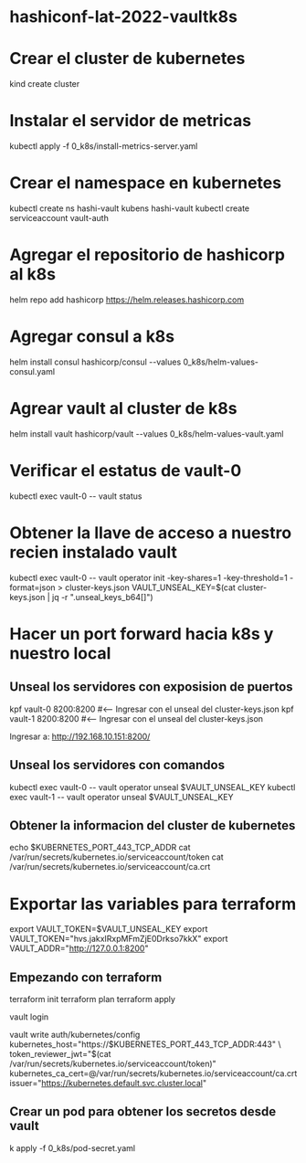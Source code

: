 # hashiconf-lat-2022-vaultk8s

# Crear el cluster de kubernetes
kind create cluster

# Instalar el servidor de metricas
kubectl apply -f 0_k8s/install-metrics-server.yaml

# Crear el namespace en kubernetes
kubectl create ns hashi-vault
kubens hashi-vault
kubectl create serviceaccount vault-auth

# Agregar el repositorio de hashicorp al k8s
helm repo add hashicorp https://helm.releases.hashicorp.com

# Agregar consul a k8s
helm install consul hashicorp/consul --values 0_k8s/helm-values-consul.yaml

# Agrear vault al cluster de k8s
helm install vault hashicorp/vault --values 0_k8s/helm-values-vault.yaml

# Verificar el estatus de vault-0
kubectl exec vault-0 -- vault status

# Obtener la llave de acceso a nuestro recien instalado vault
kubectl exec vault-0 -- vault operator init -key-shares=1 -key-threshold=1 -format=json > cluster-keys.json
VAULT_UNSEAL_KEY=$(cat cluster-keys.json | jq -r ".unseal_keys_b64[]")

# Hacer un port forward hacia k8s y nuestro local
## Unseal los servidores con exposision de puertos
kpf vault-0 8200:8200 #<-- Ingresar con el unseal del cluster-keys.json
kpf vault-1 8200:8200 #<-- Ingresar con el unseal del cluster-keys.json

Ingresar a: http://192.168.10.151:8200/

## Unseal los servidores con comandos
kubectl exec vault-0 -- vault operator unseal $VAULT_UNSEAL_KEY
kubectl exec vault-1 -- vault operator unseal $VAULT_UNSEAL_KEY


## Obtener la informacion del cluster de kubernetes
echo $KUBERNETES_PORT_443_TCP_ADDR
cat /var/run/secrets/kubernetes.io/serviceaccount/token
cat /var/run/secrets/kubernetes.io/serviceaccount/ca.crt

# Exportar las variables para terraform
export VAULT_TOKEN=$VAULT_UNSEAL_KEY
export VAULT_TOKEN="hvs.jakxIRxpMFmZjE0Drkso7kkX"
export VAULT_ADDR="http://127.0.0.1:8200"


## Empezando con terraform
terraform init
terraform plan
terraform apply



vault login

vault write auth/kubernetes/config \
        kubernetes_host="https://$KUBERNETES_PORT_443_TCP_ADDR:443" \
        token_reviewer_jwt="$(cat /var/run/secrets/kubernetes.io/serviceaccount/token)" \
        kubernetes_ca_cert=@/var/run/secrets/kubernetes.io/serviceaccount/ca.crt \
        issuer="https://kubernetes.default.svc.cluster.local"


## Crear un pod para obtener los secretos desde vault
k apply -f 0_k8s/pod-secret.yaml